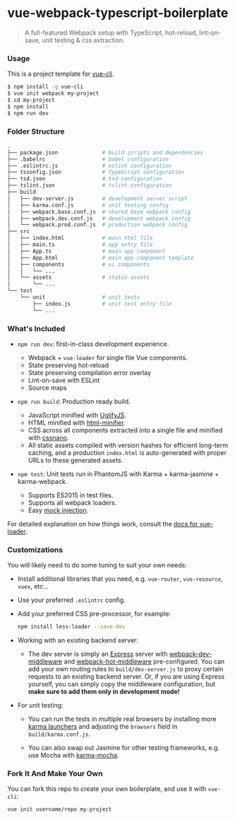 # vue-webpack-typescript-boilerplate

> A full-featured Webpack setup with TypeScript, hot-reload, lint-on-save, unit testing & css extraction.

### Usage

This is a project template for [vue-cli](https://github.com/vuejs/vue-cli).

``` bash
$ npm install -g vue-cli
$ vue init webpack my-project
$ cd my-project
$ npm install
$ npm run dev
```

### Folder Structure

``` bash
.
├── package.json              # build scripts and dependencies
├── .babelrc                  # babel configuration
├── .eslintrc.js              # eslint configuration
├── tsconfig.json             # TypeScript configuration
├── tsd.json                  # tsd configuration
├── tslint.json               # tslint configuration
├── build
│   ├── dev-server.js         # development server script
│   ├── karma.conf.js         # unit testing config
│   ├── webpack.base.conf.js  # shared base webpack config
│   ├── webpack.dev.conf.js   # development webpack config
│   └── webpack.prod.conf.js  # production webpack config
├── src
│   ├── index.html            # main html file
│   ├── main.ts               # app entry file
│   ├── App.ts                # main app component
│   ├── App.html              # main app component template
│   ├── components            # ui components
│   │   └── ...
│   └── assets                # static assets
│       └── ...
└── test
    └── unit                  # unit tests
        ├── index.js          # unit test entry file
        └── ...
```

### What's Included

- `npm run dev`: first-in-class development experience.
  - Webpack + `vue-loader` for single file Vue components.
  - State preserving hot-reload
  - State preserving compilation error overlay
  - Lint-on-save with ESLint
  - Source maps

- `npm run build`: Production ready build.
  - JavaScript minified with [UglifyJS](https://github.com/mishoo/UglifyJS2).
  - HTML minified with [html-minifier](https://github.com/kangax/html-minifier).
  - CSS across all components extracted into a single file and minified with [cssnano](https://github.com/ben-eb/cssnano).
  - All static assets compiled with version hashes for efficient long-term caching, and a production `index.html` is auto-generated with proper URLs to these generated assets.

- `npm test`: Unit tests run in PhantomJS with Karma + karma-jasmine + karma-webpack.
  - Supports ES2015 in test files.
  - Supports all webpack loaders.
  - Easy [mock injection](http://vuejs.github.io/vue-loader/workflow/testing-with-mocks.html).

For detailed explanation on how things work, consult the [docs for vue-loader](http://vuejs.github.io/vue-loader).

### Customizations

You will likely need to do some tuning to suit your own needs:

- Install additional libraries that you need, e.g. `vue-router`, `vue-resource`, `vuex`, etc...

- Use your preferred `.eslintrc` config.

- Add your preferred CSS pre-processor, for example:

  ``` bash
  npm install less-loader --save-dev
  ```

- Working with an existing backend server:

  - The dev server is simply an [Express](http://expressjs.com/) server with [webpack-dev-middleware](https://github.com/webpack/webpack-dev-middleware) and [webpack-hot-middleware](https://github.com/glenjamin/webpack-hot-middleware) pre-configured. You can add your own routing rules to `build/dev-server.js` to proxy certain requests to an existing backend server. Or, if you are using Express yourself, you can simply copy the middleware configuration, but **make sure to add them only in development mode!**

- For unit testing:

  - You can run the tests in multiple real browsers by installing more [karma launchers](http://karma-runner.github.io/0.13/config/browsers.html) and adjusting the `browsers` field in `build/karma.conf.js`.

  - You can also swap out Jasmine for other testing frameworks, e.g. use Mocha with [karma-mocha](https://github.com/karma-runner/karma-mocha).

### Fork It And Make Your Own

You can fork this repo to create your own boilerplate, and use it with `vue-cli`:

``` bash
vue init username/repo my-project
```
